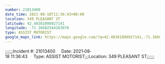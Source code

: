 ```yaml
---
number: 21013400
date_time: 2021-08-18T11:36:43+00:00
location: 349 PLEASANT ST
latitude: 42.40381098927141
longitude: -71.16682544283078
type: ASSIST MOTORIST
google_maps_link: https://maps.google.com/?q=42.40381098927141,-71.16682544283078
---
```


;;;;;;Incident #: 21013400     Date: 2021‐08‐18 11:36:43     Type: ASSIST MOTORIST;;;Location: 349 PLEASANT ST;;;;;;
